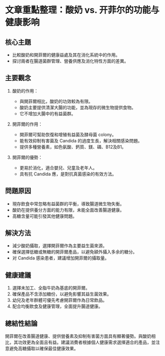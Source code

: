 # 文章重點整理：酸奶 vs. 开菲尔的功能与健康影响

## 核心主題
- 比較酸奶和開菲爾的健康益處及其在消化系統中的作用。
- 探讨兩者在腸道菌群管理、營養供應及消化特性方面的差異。

## 主要觀念
1. 酸奶的作用：
   - 與開菲爾相比，酸奶的功效較為有限。
   - 酸奶主要提供清潔大腸的功能，並為現存的微生物提供食物。
   - 它不增加大腸中的有益菌群。

2. 開菲爾的作用：
   - 開菲爾可幫助恢復和增殖有益菌及酵母菌 colony。
   - 能有效抑制有害菌及 Candida 的過度生長，解決相關感染問題。
   - 提供多種營養素，如色氨酸、鈣質、鎂、磷、B12及B1。

3. 開菲爾的優勢：
   - 更易於消化，適合嬰兒、兒童及老年人。
   - 具有抗 Candida 應，是對抗真菌感染的有效方法。

## 問題原因
- 現存飲食中常忽略有益菌群的平衡，導致腸道微生物失衡。
- 酸奶在提供養分方面的能力有限，未能全面改善腸道健康。
- 高糖含量可能引發其他健康問題。

## 解決方法
- 減少酸奶攝取，選擇開菲爾作為主要益生菌來源。
- 確保選擇低糖或無糖的開菲爾產品，以避免額外攝入多余的糖分。
- 对 Candida 感染患者，建議增加開菲爾的攝取量。

## 健康建議
1. 選擇未加工、全脂牛奶為基底的開菲爾。
2. 確保產品不含添加糖份，以避免影響其益生菌效果。
3. 幼兒及老年群體可優先考慮開菲爾作為日常飲品。
4. 配合均衡飲食及健康管理，全面提升腸道健康。

## 總結性結論
開菲爾在改善腸道健康、提供營養素及抑制有害菌方面具有顯著優勢。與酸奶相比，其功效更為全面且有益。建議消費者根據個人健康需求選擇適合的產品，並注意避免高糖攝取以確保最佳健康效果。